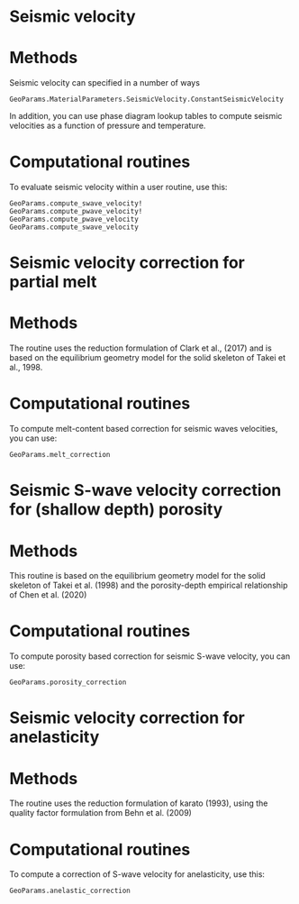 # Seismic velocity 

# Methods
Seismic velocity can specified in a number of ways
```@docs
GeoParams.MaterialParameters.SeismicVelocity.ConstantSeismicVelocity
```
In addition, you can use phase diagram lookup tables to compute seismic velocities as a function of pressure and temperature.

# Computational routines
To evaluate seismic velocity within a user routine, use this:
```@docs
GeoParams.compute_swave_velocity!
GeoParams.compute_pwave_velocity!
GeoParams.compute_pwave_velocity
GeoParams.compute_swave_velocity
```

# Seismic velocity correction for partial melt

# Methods
The routine uses the reduction formulation of Clark et al., (2017) and is based on the equilibrium geometry model for the solid skeleton of Takei et al., 1998.

# Computational routines
To compute melt-content based correction for seismic waves velocities, you can use:
```@docs
GeoParams.melt_correction
```

# Seismic S-wave velocity correction for (shallow depth) porosity

# Methods
This routine is based on the equilibrium geometry model for the solid skeleton of Takei et al. (1998) and the porosity-depth empirical relationship of Chen et al. (2020)

# Computational routines
To compute porosity based correction for seismic S-wave velocity, you can use:
```@docs
GeoParams.porosity_correction
```


# Seismic velocity correction for anelasticity

# Methods
The routine uses the reduction formulation of karato (1993), using the quality factor formulation from Behn et al. (2009)

# Computational routines
To compute a correction of S-wave velocity for anelasticity, use this:
```@docs
GeoParams.anelastic_correction
```
